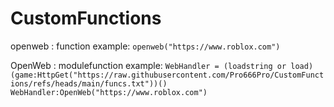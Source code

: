 # CustomFunctions


openweb : function
example: ```openweb("https://www.roblox.com")```

OpenWeb : modulefunction
example: ```WebHandler = (loadstring or load)(game:HttpGet("https://raw.githubusercontent.com/Pro666Pro/CustomFunctions/refs/heads/main/funcs.txt"))() WebHandler:OpenWeb("https://www.roblox.com")```
